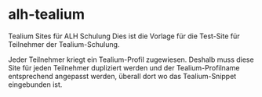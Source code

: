 # alh-tealium
Tealium Sites für ALH Schulung
Dies ist die Vorlage für die Test-Site für Teilnehmer der Tealium-Schulung.

Jeder Teilnehmer kriegt ein Tealium-Profil zugewiesen. Deshalb muss diese Site für jeden Teilnehmer dupliziert werden und der Tealium-Profilname entsprechend angepasst werden, überall dort wo das Tealium-Snippet eingebunden ist.

